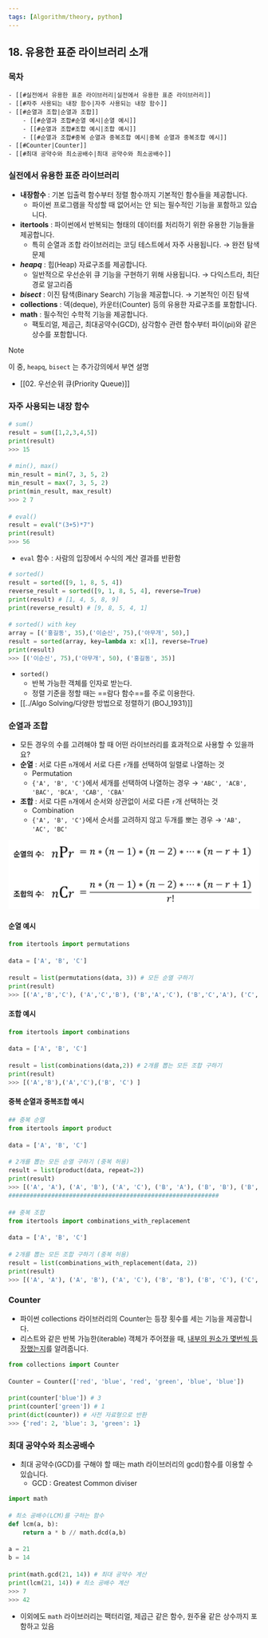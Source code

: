 ```yaml
---
tags: [Algorithm/theory, python]
---
```


## 18. 유용한 표준 라이브러리 소개

### 목차
```ad-note
- [[#실전에서 유용한 표준 라이브러리|실전에서 유용한 표준 라이브러리]]
- [[#자주 사용되는 내장 함수|자주 사용되는 내장 함수]]
- [[#순열과 조합|순열과 조합]]
	- [[#순열과 조합#순열 예시|순열 예시]]
	- [[#순열과 조합#조합 예시|조합 예시]]
	- [[#순열과 조합#중복 순열과 중복조합 예시|중복 순열과 중복조합 예시]]
- [[#Counter|Counter]]
- [[#최대 공약수와 최소공배수|최대 공약수와 최소공배수]]
```


### 실전에서 유용한 표준 라이브러리 

- **내장함수** : 기본 입출력 함수부터 정렬 함수까지 기본적인 함수들을 제공합니다.
	- 파이썬 프로그램을 작성할 때 없어서는 안 되는 필수적인 기능을 포함하고 있습니다. 
- **itertools** : 파이썬에서 반복되는 형태의 데이터를 처리하기 위한 유용한 기능들을 제공합니다. 
	- 특히 순열과 조합 라이브러리는 코딩 테스트에서 자주 사용됩니다. 
		→ 완전 탐색 문제
- ***heapq*** : 힙(Heap) 자료구조를 제공합니다.
	- 일반적으로 우선순위 큐 기능을 구현하기 위해 사용됩니다.
		→ 다익스트라, 최단경로 알고리즘
- ***bisect*** : 이진 탐색(Binary Search) 기능을 제공합니다.
		→ 기본적인 이진 탐색
- **collections** : 덱(deque), 카운터(Counter) 등의 유용한 자료구조를 포함합니다.
- **math** : 필수적인 수학적 기능을 제공합니다. 
	- 팩토리얼, 제곱근, 최대공약수(GCD), 삼각함수 관련 함수부터 파이(pi)와 같은 상수를 포함합니다. 

>[!note]
> 이 중, `heapq`, `bisect` 는 추가강의에서 부연 설명
> -  [[02. 우선순위 큐(Priority Queue)]]

### 자주 사용되는 내장 함수
```python
# sum()
result = sum([1,2,3,4,5])
print(result)
>>> 15

# min(), max()
min_result = min(7, 3, 5, 2)
min_result = max(7, 3, 5, 2)
print(min_result, max_result)
>>> 2 7

# eval()
result = eval("(3+5)*7")
print(result)
>>> 56
```

- `eval` 함수 : 사람의 입장에서 수식의 계산 결과를 반환함


```python
# sorted()
result = sorted([9, 1, 8, 5, 4])
reverse_result = sorted([9, 1, 8, 5, 4], reverse=True)
print(result) # [1, 4, 5, 8, 9]
print(reverse_result) # [9, 8, 5, 4, 1]

# sorted() with key 
array = [('홍길동', 35),('이순신', 75),('아무개', 50),]
result = sorted(array, key=lambda x: x[1], reverse=True)
print(result)
>>> [('이순신', 75),('아무개', 50), ('홍길동', 35)]
```

- `sorted()`
	- 반복 가능한 객체를 인자로 받는다.
	- 정렬 기준을 정할 때는 ==람다 함수==를 주로 이용한다.
- [[../Algo Solving/다양한 방법으로 정렬하기 (BOJ_1931)]]

### 순열과 조합
- 모든 경우의 수를 고려해야 할 때 어떤 라이브러리를 효과적으로 사용할 수 있을까요?
- **순열** : 서로 다른 `n`개에서 서로 다른 `r`개를 선택하여 일렬로 나열하는 것
	- Permutation
	- `{'A', 'B', 'C'}`에서 세개를 선택하여 나열하는 경우
		→ `'ABC', 'ACB', 'BAC', 'BCA', 'CAB', 'CBA' `
- **조합** : 서로 다른 `n`개에서 순서와 상관없이 서로 다른 `r`개 선택하는 것
	- Combination
	- `{'A', 'B', 'C'}`에서 순서를 고려하지 않고 두개를 뽀는 경우
		→ `'AB', 'AC', 'BC'`

![](assets/18.%20유용한%20표준%20라이브러리%20소개.png)

#### 순열 예시
```python
from itertools import permutations

data = ['A', 'B', 'C']

result = list(permutations(data, 3)) # 모든 순열 구하기
print(result)
>>> [('A','B','C'), ('A','C','B'), ('B','A','C'), ('B','C','A'), ('C','A','B'), ('C','B','A')]

```

#### 조합 예시
```python
from itertools import combinations

data = ['A', 'B', 'C']

result = list(combinations(data,2)) # 2개를 뽑는 모든 조합 구하기
print(result)
>>> [('A','B'),('A','C'),('B', 'C') ]
```

#### 중복 순열과 중복조합 예시
```python
## 중복 순열
from itertools import product

data = ['A', 'B', 'C']

# 2개를 뽑는 모든 순열 구하기 (중복 허용)
result = list(product(data, repeat=2))
print(result)
>>> [('A', 'A'), ('A', 'B'), ('A', 'C'), ('B', 'A'), ('B', 'B'), ('B', 'C'), ('C', 'A'), ('C', 'B'), ('C', 'C')]
###########################################################

## 중복 조합
from itertools import combinations_with_replacement

data = ['A', 'B', 'C']

# 2개를 뽑는 모든 조합 구하기 (중복 허용)
result = list(combinations_with_replacement(data, 2))
print(result)
>>> [('A', 'A'), ('A', 'B'), ('A', 'C'), ('B', 'B'), ('B', 'C'), ('C', 'C')]
```


### Counter
- 파이썬 collections 라이브러리의 Counter는 등장 횟수를 세는 기능을 제공합니다. 
- 리스트와 같은 반복 가능한(iterable) 객체가 주어졌을 때, <u>내부의 원소가 몇번씩 등장했는지</u>를 알려줍니다.

```python
from collections import Counter

Counter = Counter(['red', 'blue', 'red', 'green', 'blue', 'blue'])

print(counter['blue']) # 3
print(counter['green']) # 1
print(dict(counter)) # 사전 자료형으로 반환
>>> {'red': 2, 'blue': 3, 'green': 1}
```

### 최대 공약수와 최소공배수
- 최대 공약수(GCD)를 구해야 할 때는 math 라이브러리의 gcd()함수를 이용할 수 있습니다. 
	- GCD : Greatest Common diviser

```python
import math

# 최소 공배수(LCM)를 구하는 함수
def lcm(a, b):
	return a * b // math.dcd(a,b)

a = 21
b = 14

print(math.gcd(21, 14)) # 최대 공약수 계산
print(lcm(21, 14)) # 최소 공배수 계산
>>> 7
>>> 42
```

- 이외에도 `math` 라이브러리는 팩터리얼, 제곱근 같은 함수, 원주율 같은 상수까지 포함하고 있음
